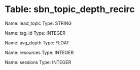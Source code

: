Table: sbn_topic_depth_recirc
=============================

Name: lead_topic
Type: STRING

Name: tag_id
Type: INTEGER

Name: avg_depth
Type: FLOAT

Name: resources
Type: INTEGER

Name: sessions
Type: INTEGER

